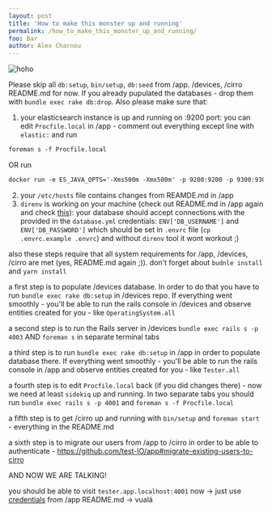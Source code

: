 ```yaml
---
layout: post
title: 'How to make this monster up and running'
permalink: /how_to_make_this_monster_up_and_running/
foo: Bar
author: Alex Charnou
---
```


![hoho](https://thumbs.gfycat.com/DiligentWellmadeAustraliansilkyterrier-size_restricted.gif)

Please skip all `db:setup`, `bin/setup`, `db:seed` from /app. /devices, /cirro README.md for now. If you already pupulated the databases - drop them with `bundle exec rake db:drop`. Also please make sure that:
1. your elasticsearch instance is up and running on :9200 port: you can edit `Procfile.local` in /app - comment out everything except line with `elastic:` and run
 ```markdown
foreman s -f Procfile.local
```
OR run
```markdown
docker run -e ES_JAVA_OPTS='-Xms500m -Xmx500m' -p 9200:9200 -p 9300:9300 --volume elasticsearch_data:/usr/share/elasticsearch/data elasticsearch:5.6
```

2. your `/etc/hosts` file contains changes from REAMDE.md in /app
3. `direnv` is working on your machine (check out README.md in /app again and check [this](https://direnv.net/docs/hook.html)): your database should accept connections with the provided in the `database.yml` credentials: `ENV['DB_USERNAME']` and `ENV['DB_PASSWORD']` which should be set in `.envrc` file (`cp .envrc.example .envrc`) and without `direnv` tool it wont workout ;)

also these steps require that all system requirements for /app, /devices, /cirro are met (yes, README.md again ;)). don't forget about `budnle install` and `yarn install`

a first step is to populate /devices database. In order to do that you have to run
`bundle exec rake db:setup` in /devices repo. If everything went smoothly - you'll be able to run the rails console in /devices and observe entities created for you - like `OperatingSystem.all`

a second step is to run the Rails server in /devices `bundle exec rails s -p 4003` AND `foreman s` in separate terminal tabs

a third step is to run `bundle exec rake db:setup` in /app in order to populate database there. If everything went smoothly - you'll be able to run the rails console in /app and observe entities created for you - like `Tester.all`

a fourth step is to edit `Procfile.local` back (if you did changes there) - now we need at least `sidekiq` up and running. In two separate tabs you should run `bundle exec rails s -p 4001` and `foreman s -f Procfile.local`

a fifth step is to get /cirro up and running with `bin/setup` and `foreman start` - everything in the README.md

a sixth step is to migrate our users from /app to /cirro in order to be able to authenticate - https://github.com/test-IO/app#migrate-existing-users-to-cirro

AND NOW WE ARE TALKING!

you should be able to visit `tester.app.localhost:4001` now -> just use [credentials](https://github.com/test-IO/app#credentials) from /app README.md -> vualá
